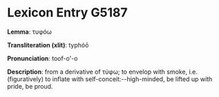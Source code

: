 # Lexicon Entry G5187

**Lemma**: τυφόω

**Transliteration (xlit)**: typhóō

**Pronunciation**: toof-o'-o

**Description**:
from a derivative of τύφω; to envelop with smoke, i.e. (figuratively) to inflate with self-conceit:--high-minded, be lifted up with pride, be proud.
